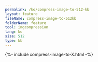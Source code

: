 ```yaml
---
permalink: /ko/compress-image-to-512-kb
layout: feature
fileName: compress-image-to-512kb
folderName: feature
tool: imgcompression
lang: ko
size: 512
type: kb
---
```


{%- include compress-image-to-X.html -%}
